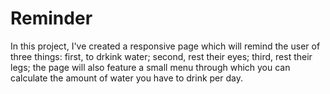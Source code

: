 # Reminder

In this project, I've created a responsive page which will remind the user of three things: first, to drkink water; second, rest their eyes; third, rest their legs; the page will also feature a small menu through which you can calculate the amount of water you have to drink per day.